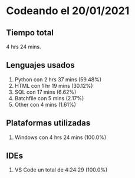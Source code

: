 # Codeando el 20/01/2021

## Tiempo total
4 hrs 24 mins.

## Lenguajes usados
1. Python con 2 hrs 37 mins (59.48%)
1. HTML con 1 hr 19 mins (30.12%)
1. SQL con 17 mins (6.62%)
1. Batchfile con 5 mins (2.17%)
1. Other con 4 mins (1.61%)

## Plataformas utilizadas
1. Windows con 4 hrs 24 mins (100.0%)

## IDEs
1. VS Code un total de 4:24:29 (100.0%)
